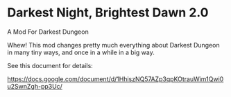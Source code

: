 # Darkest Night, Brightest Dawn 2.0
A Mod For Darkest Dungeon

Whew! This mod changes pretty much everything about Darkest Dungeon in many tiny ways, and once in a while in a big way.

See this document for details:

https://docs.google.com/document/d/1HhiszNQ57AZp3qpKOtrauWim1Qwi0u2SwnZgh-pp3Uc/